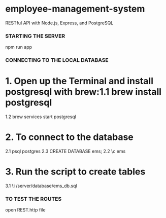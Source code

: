 # employee-management-system
RESTful API with Node.js, Express, and PostgreSQL

### STARTING THE SERVER
npm run app

### CONNECTING TO THE LOCAL DATABASE
# 1. Open up the Terminal and install postgresql with brew:1.1 brew install postgresql
1.2 brew services start postgresql
# 2. To connect to the database
2.1 psql postgres
2.3 CREATE DATABASE ems;
2.2 \c ems
# 3. Run the script to create tables
3.1 \i /server/database/ems_db.sql


### TO TEST THE ROUTES
open REST.http file
